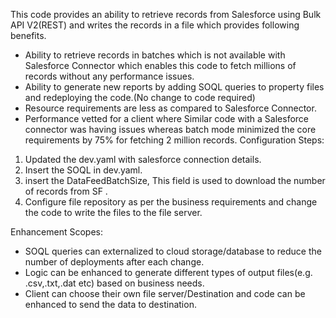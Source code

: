 This code provides an ability to retrieve records from Salesforce using Bulk API V2(REST) and writes the records in a file which provides following benefits.
- Ability to retrieve records in batches which is not available with Salesforce Connector which enables this code to fetch millions of records without any performance issues.
- Ability to generate new reports by adding SOQL queries to property files and redeploying the code.(No change to code required)
- Resource requirements are less as compared to Salesforce Connector.
- Performance vetted for a client where Similar code with a Salesforce connector was having issues whereas batch mode minimized the core requirements by 75% for fetching 2 million records.
Configuration Steps:
1. Updated the dev.yaml with salesforce connection  details.
2. Insert the SOQL  in dev.yaml.
3. insert the DataFeedBatchSize, This field is used to download the number of records from SF .
4. Configure file repository as per the business requirements and change the code to write the files to the file server.
   
Enhancement Scopes:
- SOQL queries can externalized to cloud storage/database to reduce the number of deployments after each change.
- Logic can be enhanced to generate different types of output files(e.g. .csv,.txt,.dat etc) based on business needs.
- Client can choose their own file server/Destination and code can be enhanced to send the data to destination.